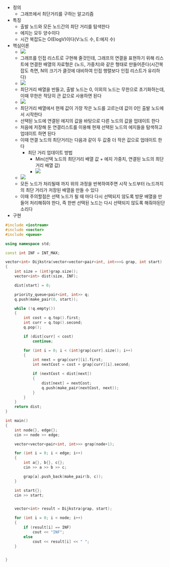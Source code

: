 - 정의
    - 그래프에서 최단거리를 구하는 알고리즘
- 특징
    - 출발 노드와 모든 노드간의 최단 거리를 탐색한다
    - 에지는 모두 양수이다
    - 시간 복잡도는 O(ElogV)이다(V:노드 수, E:에지 수)
- 핵심이론
    - ![](https://blog.kakaocdn.net/dn/r9lUO/btsB6NEmRtH/owMm4VEJzWofYOqRoSeXF1/img.png)
    - 그래프를 인접 리스트로 구현해 줄것인데, 그래프의 연결을 표현하기 위해 리스트에 연결한 배열의 자료형은 (노드, 가중치)와 같은 형태로 만들어준다(시간복잡도 측면, N의 크기가 클것에 대비하여 인접 행렬보다 인접 리스트가 유리하다) 
    - ![](https://blog.kakaocdn.net/dn/JSzOl/btsB6MMhadb/ZsKkUw0gaX60wpKmNIFXP1/img.png)
    - 최단거리 배열을 반들고, 출발 노드는 0, 이외의 노드는 무한으로 초기화하는데, 이때 무한은 적당히 큰 값으로 사용하면 된다
    - ![](https://blog.kakaocdn.net/dn/bCSaMD/btsB7VaVdIv/KAmtHkHJ8xoomooKFMJtM0/img.png)
    - 최단거리 배열에서 현재 값이 가장 작은 노드를 고르는데 값이 0인 출발 노드에서 시작한다
    - 선택된 노드에 연결된 에지의 값을 바탕으로 다른 노드의 값을 업데이트 한다
    - 처음에 저장해 둔 연결리스트를 이용해 현재 선택된 노드의 에지들을 탐색하고 업데이트 하면 된다
    - 이때 연결 노드의 최단거리는 다음과 같이 두 값중 더 작은 값으로 업데이트 한다
        - 최단 거리 업데이트 방법
            - Min(선택 노드의 최단거리 배열 값 + 에지 가중치, 연결된 노드의 최단 거리 배열 값)
            - ![](https://blog.kakaocdn.net/dn/bQUyCR/btsB7hrySz9/P2t1mn1fG5tP5igZCbgFlk/img.png)
    - ![](https://blog.kakaocdn.net/dn/bhn2Ud/btsCg2zj5AX/u0kkJWWK4vvF3X9WRjIRZ0/img.png)
    - 모든 노드가 처리될때 까지 위의 과정을 반복하여주면 시작 노드부터 i노드까지의 최단 거리가 저장된 배열을 만들 수 있다
    - 이때 주의할점은 선택 노드가 될 때 마다 다시 선택되지 않도록 방문 배열을 만들어 처리해줘야 한다, 즉 한번 선택된 노드는 다시 선택되지 않도록 해줘야된단 소리다
- 구현

```C++
#include <iostream>
#include <vector>
#include <queue>

using namespace std;

const int INF = INT_MAX;

vector<int> Dijkstra(vector<vector<pair<int, int>>>& grap, int start)
{
	int size = (int)grap.size();
	vector<int> dist(size, INF);

	dist[start] = 0;

	priority_queue<pair<int, int>> q;
	q.push(make_pair(0, start));

	while (!q.empty())
	{
		int cost = q.top().first;
		int curr = q.top().second;
		q.pop();

		if (dist[curr] < cost)
			continue;

		for (int i = 0; i < (int)grap[curr].size(); i++)
		{
			int next = grap[curr][i].first;
			int nextCost = cost + grap[curr][i].second;

			if (nextCost < dist[next])
			{
				dist[next] = nextCost;
				q.push(make_pair(nextCost, next));
			}
		}
	}
	return dist;
}

int main()
{
	int node{}, edge{};
	cin >> node >> edge;

	vector<vector<pair<int, int>>> grap(node+1);

	for (int i = 0; i < edge; i++)
	{
		int a{}, b{}, c{};
		cin >> a >> b >> c;

		grap[a].push_back(make_pair(b, c));
	}

	int start{};
	cin >> start;


	vector<int> result = Dijkstra(grap, start);

	for (int i = 0; i < node; i++)
	{
		if (result[i] == INF)
			cout << "INF";
		else
			cout << result[i] << " ";
	}


}
```